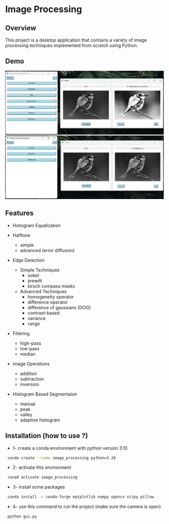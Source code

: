 # Image Processing 

## Overview

This project is a desktop application that contains a variety of image processing techniques implemented from scratch using Python.

## Demo

![Demo](files/demo_1.png)
![Demo](files/demo_2.png)

## Features
- Histogram Equalization

- Halftone
  - simple
  - advanced (error diffusion)

- Edge Detection
  - Simple Techniques 
    - sobel
    - prewitt
    -  kirsch compass masks
  - Advanced Techniques
    - homogeneity operator
    - difference operator
    - difference of gaussians (DOG)
    - contrast-based 
    - variance
    - range

- Filtering
    - high-pass
    - low-pass
    - median

- Image Operations
    - addition
    - subtraction
    - inversion
    
- Histogram Based Segmentaion
    - manual
    - peak
    - valley
    - adaptive histogram

## Installation (how to use ?)
- 1- create a conda environment with python version 3.10 
```bash
 conda create --name image_processing python=3.10
```
- 2- activate this environment
```bash
 conad activate image_processing
```
- 3- install some packages 
```bash
 conda install -c conda-forge matplotlib numpy opencv scipy pillow
```
- 4- use this command to run the project (make sure the camera is open)
```bash
 python gui.py
```
